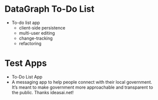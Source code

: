 # DataGraph To-Do List
* To-do list app
  * client-side persistence
  * multi-user editing
  * change-tracking
  * refactoring

# Test Apps
* To-Do List App
* A messaging app to help people connect with their local government. It’s meant to make government more approachable and  transparent to the public. Thanks ideasai.net!
